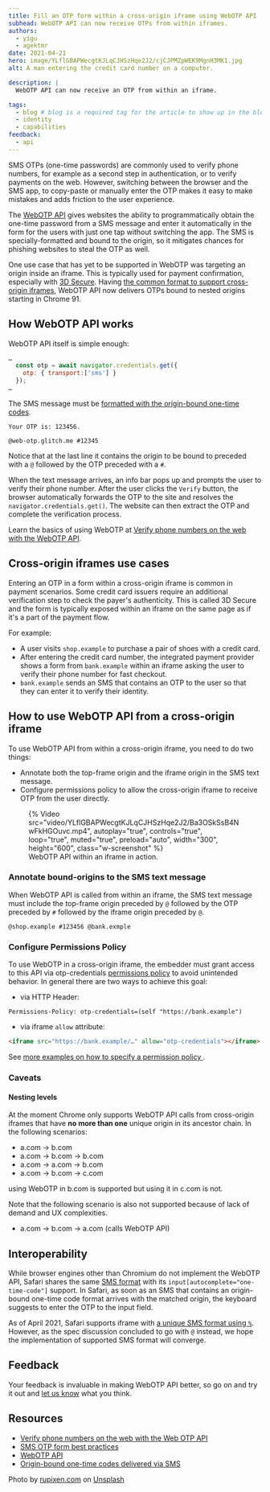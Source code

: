 ```yaml
---
title: Fill an OTP form within a cross-origin iframe using WebOTP API
subhead: WebOTP API can now receive OTPs from within iframes.
authors:
  - yigu
  - agektmr
date: 2021-04-21
hero: image/YLflGBAPWecgtKJLqCJHSzHqe2J2/cjCJPMZpWEK9MgnH3MK1.jpg
alt: A man entering the credit card number on a computer.

description: |
  WebOTP API can now receive an OTP from within an iframe.

tags:
  - blog # blog is a required tag for the article to show up in the blog.
  - identity
  - capabilities
feedback:
  - api
---
```

SMS OTPs (one-time passwords) are commonly used to verify phone numbers, for
example as a second step in authentication, or to verify payments on the web. 
However, switching between the browser and the SMS app, to copy-paste or manually
enter the OTP makes it easy to make mistakes and adds friction to the user experience.

The [WebOTP API](/web-otp) gives websites the ability to programmatically
obtain the one-time password from a SMS message and enter it
automatically in the form for the users with just one tap without switching the
app. The SMS is specially-formatted and bound to the origin, so it mitigates
chances for phishing websites to steal the OTP as well.

One use case that has yet to be supported in WebOTP was targeting an origin
inside an iframe. This is typically used for payment confirmation, especially
with [3D Secure](https://en.wikipedia.org/wiki/3-D_Secure). Having [the common
format to support cross-origin
iframes](https://wicg.github.io/sms-one-time-codes/), WebOTP API now delivers
OTPs bound to nested origins starting in Chrome 91.

## How WebOTP API works

WebOTP API itself is simple enough:

```js
…
  const otp = await navigator.credentials.get({
    otp: { transport:['sms'] }
  });
…
```

The SMS message must be [formatted with the origin-bound one-time
codes](/web-otp/#format).

```text
Your OTP is: 123456.

@web-otp.glitch.me #12345
```

Notice that at the last line it contains the origin to be bound to preceded with
a `@` followed by the OTP preceded with a `#`.

When the text message arrives, an info bar pops up and prompts the user to
verify their phone number. After the user clicks the `Verify` button, the
browser automatically forwards the OTP to the site and resolves the
`navigator.credentials.get()`. The website can then extract the OTP and complete
the verification process.

Learn the basics of using WebOTP at [Verify phone numbers on the web with the
WebOTP API](/web-otp/).

## Cross-origin iframes use cases

Entering an OTP in a form within a cross-origin iframe is common in payment
scenarios. Some credit card issuers require an additional verification step to
check the payer's authenticity. This is called 3D Secure and the form is
typically exposed within an iframe on the same page as if it's a part of the
payment flow.

For example:

* A user visits `shop.example` to purchase a pair of shoes with a credit card.
* After entering the credit card number, the integrated payment provider shows a
  form from `bank.example` within an iframe asking the user to verify their
  phone number for fast checkout.
* `bank.example` sends an SMS that contains an OTP to the user so that they can
  enter it to verify their identity.

## How to use WebOTP API from a cross-origin iframe

To use WebOTP API from within a cross-origin iframe, you need to do two
things:

* Annotate both the top-frame origin and the iframe origin in the SMS text
  message.
* Configure permissions policy to allow the cross-origin iframe to receive OTP
  from the user directly.

<figure class="w-figure">
{% Video
  src="video/YLflGBAPWecgtKJLqCJHSzHqe2J2/Ba3OSkSsB4NwFkHGOuvc.mp4",
  autoplay="true",
  controls="true",
  loop="true",
  muted="true",
  preload="auto",
  width="300",
  height="600",
  class="w-screenshot"
%}
  <figcaption class="w-figcaption">
    WebOTP API within an iframe in action.
  </figcaption>
</figure>

### Annotate bound-origins to the SMS text message

When WebOTP API is called from within an iframe, the SMS text message must
include the top-frame origin preceded by `@` followed by the OTP preceded by `#`
followed by the iframe origin preceded by `@`.

```text
@shop.example #123456 @bank.exmple
```

### Configure Permissions Policy

To use WebOTP in a cross-origin iframe, the embedder must grant access to this
API via otp-credentials [permissions
policy](https://www.w3.org/TR/permissions-policy-1) to avoid unintended
behavior. In general there are two ways to achieve this goal:

- via HTTP Header:

```http
Permissions-Policy: otp-credentials=(self "https://bank.example")
```

- via iframe `allow` attribute:

```html
<iframe src="https://bank.example/…" allow="otp-credentials"></iframe>
```

See [more examples on how to specify a permission policy
](https://github.com/w3c/webappsec-permissions-policy/blob/master/permissions-policy-explainer.md#how-is-a-policy-specified).

### Caveats

#### Nesting levels

At the moment Chrome only supports WebOTP API calls from cross-origin iframes
that have **no more than one** unique origin in its ancestor chain. In the
following scenarios:

* a.com -> b.com
* a.com -> b.com -> b.com
* a.com -> a.com -> b.com
* a.com -> b.com -> c.com

using WebOTP in b.com is supported but using it in c.com is not.

Note that the following scenario is also not supported because of lack of demand
and UX complexities.

* a.com -> b.com -> a.com (calls WebOTP API)

## Interoperability

While browser engines other than Chromium do not implement the WebOTP API,
Safari shares the same [SMS format](https://wicg.github.io/sms-one-time-codes/)
with its `input[autocomplete="one-time-code"]` support. In Safari, as soon as an
SMS that contains an origin-bound one-time code format arrives with the matched
origin, the keyboard suggests to enter the OTP to the input field.

As of April 2021, Safari supports iframe with [a unique SMS format using
`%`](https://github.com/WICG/sms-one-time-codes/issues/4#issuecomment-709557866).
However, as the spec discussion concluded to go with `@` instead, we hope the
implementation of supported SMS format will converge.

## Feedback

Your feedback is invaluable in making WebOTP API better, so go on and try it out
and [let us know](https://bugs.chromium.org/p/chromium/issues/detail?id=1136506)
what you think.

## Resources

* [Verify phone numbers on the web with the Web OTP
  API](https://web.dev/web-otp/)
* [SMS OTP form best practices](https://web.dev/sms-otp-form/)
* [WebOTP API](https://wicg.github.io/web-otp/)
* [Origin-bound one-time codes delivered via
  SMS](https://wicg.github.io/sms-one-time-codes/)

Photo by [rupixen.com](https://unsplash.com/@rupixen?utm_source=unsplash&utm_medium=referral&utm_content=creditCopyText) on [Unsplash](https://unsplash.com/s/photos/online-payment?utm_source=unsplash&utm_medium=referral&utm_content=creditCopyText)
